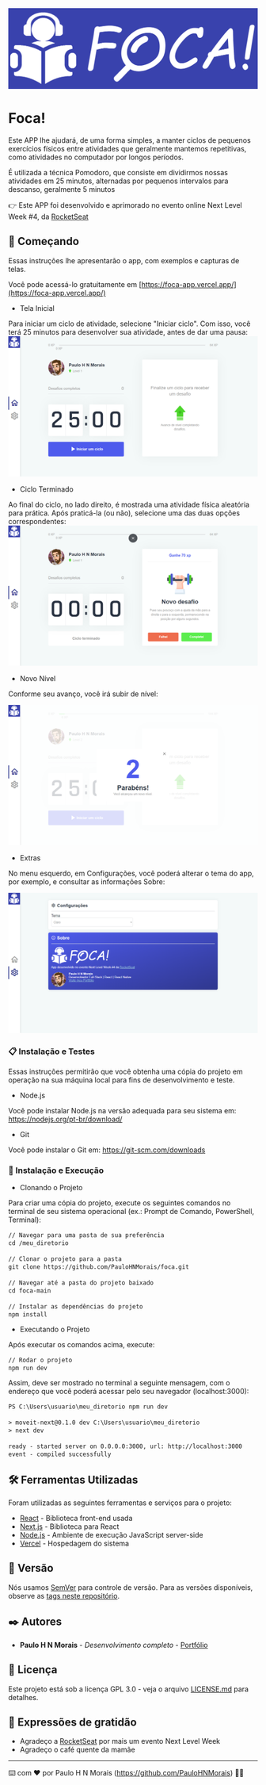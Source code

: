 <img src="public/icons/logo/logo-larga-cheia.png" />

# Foca!

Este APP lhe ajudará, de uma forma simples, a manter ciclos de pequenos exercícios físicos entre atividades que geralmente mantemos repetitivas, como atividades no computador
por longos períodos.

É utilizada a técnica Pomodoro, que consiste em dividirmos nossas atividades em 25 minutos, alternadas por pequenos intervalos para descanso, geralmente 5 minutos

👉 Este APP foi desenvolvido e aprimorado no evento online Next Level Week #4, da [RocketSeat](https://rocketseat.com.br/)

## 🚀 Começando

Essas instruções lhe apresentarão o app, com exemplos e capturas de telas.

Você pode acessá-lo gratuitamente em [https://foca-app.vercel.app/](https://foca-app.vercel.app/)

* Tela Inicial

Para iniciar um ciclo de atividade, selecione "Iniciar ciclo". Com isso, você terá 25 minutos para desenvolver sua atividade, antes de dar uma pausa:
<img src="/public/screenshots/1.png" />

* Ciclo Terminado

Ao final do ciclo, no lado direito, é mostrada uma atividade física aleatória para prática. Após praticá-la (ou não), selecione uma das duas opções correspondentes:
<img src="/public/screenshots/3.png" />

* Novo Nível

Conforme seu avanço, você irá subir de nível:

<img src="/public/screenshots/4.png" />

* Extras

No menu esquerdo, em Configurações, você poderá alterar o tema do app, por exemplo, e consultar as informações Sobre:

<img src="/public/screenshots/2.png" />

### 📋 Instalação e Testes

Essas instruções permitirão que você obtenha uma cópia do projeto em operação na sua máquina local para fins de desenvolvimento e teste.

* Node.js

Você pode instalar Node.js na versão adequada para seu sistema em: https://nodejs.org/pt-br/download/

* Git

Você pode instalar o Git em: https://git-scm.com/downloads

### 🔧 Instalação e Execução

* Clonando o Projeto

Para criar uma cópia do projeto, execute os seguintes comandos no terminal de seu sistema operacional (ex.: Prompt de Comando, PowerShell, Terminal):

```
// Navegar para uma pasta de sua preferência
cd /meu_diretorio

// Clonar o projeto para a pasta
git clone https://github.com/PauloHNMorais/foca.git

// Navegar até a pasta do projeto baixado
cd foca-main

// Instalar as dependências do projeto
npm install
```

* Executando o Projeto

Após executar os comandos acima, execute:

```
// Rodar o projeto
npm run dev
```

Assim, deve ser mostrado no terminal a seguinte mensagem, com o endereço que você poderá acessar pelo seu navegador (localhost:3000):

```
PS C:\Users\usuario\meu_diretorio npm run dev

> moveit-next@0.1.0 dev C:\Users\usuario\meu_diretorio
> next dev

ready - started server on 0.0.0.0:3000, url: http://localhost:3000
event - compiled successfully
```

## 🛠️ Ferramentas Utilizadas

Foram utilizadas as seguintes ferramentas e serviços para o projeto:

* [React](https://pt-br.reactjs.org/) - Biblioteca front-end usada
* [Next.js](https://nextjs.org/) - Biblioteca para React
* [Node.js](https://nodejs.org/en/) - Ambiente de execução JavaScript server-side
* [Vercel](https://vercel.com/dashboard) - Hospedagem do sistema

## 📌 Versão

Nós usamos [SemVer](http://semver.org/) para controle de versão. Para as versões disponíveis, observe as [tags neste repositório](https://github.com/suas/tags/do/projeto). 

## ✒️ Autores

* **Paulo H N Morais** - *Desenvolvimento completo* - [Portfólio](https://paulo-h-n-morais.000webhostapp.com/)

## 📄 Licença

Este projeto está sob a licença GPL 3.0 - veja o arquivo [LICENSE.md](https://github.com/PauloHNMorais/foca/blob/main/LICENSE) para detalhes.

## 🎁 Expressões de gratidão

* Agradeço a [RocketSeat](https://rocketseat.com.br/) por mais um evento Next Level Week
* Agradeço o café quente da mamãe

---
⌨️ com ❤️ por Paulo H N Morais (https://github.com/PauloHNMorais) 🍷🐴
